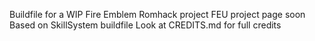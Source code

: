 Buildfile for a WIP Fire Emblem Romhack project
FEU project page soon
Based on SkillSystem buildfile
Look at CREDITS.md for full credits

